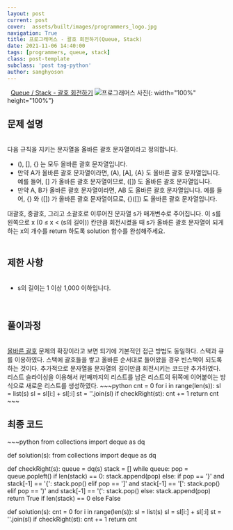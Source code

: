```yaml
---
layout: post
current: post
cover:  assets/built/images/programmers_logo.jpg
navigation: True
title: 프로그래머스 - 괄호 회전하기(Queue, Stack)
date: 2021-11-06 14:40:00
tags: [programmers, queue, stack]
class: post-template
subclass: 'post tag-python'
author: sanghyoson
---
```

<i class="fa fa-search">&nbsp;</i> 
<a href='https://programmers.co.kr/learn/courses/30/lessons/76502'> Queue / Stack - 괄호 회전하기</a>
![프로그래머스 사진](../assets/built/images/programmers_logo.jpg){: width="100%" height="100%"}

<h2>문제 설명</h2>
<br/>
다음 규칙을 지키는 문자열을 올바른 괄호 문자열이라고 정의합니다.
<ul class = 'data-contents'>
<li>(), [], {} 는 모두 올바른 괄호 문자열입니다.</li>
<li>만약 A가 올바른 괄호 문자열이라면, (A), [A], {A} 도 올바른 괄호 문자열입니다. 예를 들어, [] 가 올바른 괄호 문자열이므로, ([]) 도 올바른 괄호 문자열입니다.</li>
<li>만약 A, B가 올바른 괄호 문자열이라면, AB 도 올바른 괄호 문자열입니다. 예를 들어, {} 와 ([]) 가 올바른 괄호 문자열이므로, {}([]) 도 올바른 괄호 문자열입니다.</li>
</ul>
대괄호, 중괄호, 그리고 소괄호로 이루어진 문자열 s가 매개변수로 주어집니다. 이 s를 왼쪽으로 x (0 ≤ x < (s의 길이)) 칸만큼 회전시켰을 때 s가 올바른 괄호 문자열이 되게 하는 x의 개수를 return 하도록 solution 함수를 완성해주세요.
<br/>
<br/>

<h2>제한 사항</h2>
<ul class = 'data-contents'>
<br/>
<li>s의 길이는 1 이상 1,000 이하입니다.</li>
</ul>
<br/>

<!-- <h2>출력 형식</h2>
<ul class = 'data-contents'>
<br/>
<li>solution 함수에서는 로그 데이터 lines 배열에 대해 초당 최대 처리량을 리턴한다.</li>
</ul>
<br/> -->

<h2>풀이과정</h2>
<br/>
<a href='https://programmers.co.kr/learn/courses/30/lessons/12909'>올바른 괄호</a> 문제의 확장이라고 보면 되기에 기본적인 접근 방법도 동일하다. 스택과 큐를 이용하였다. 스택에 괄호들을 쌓고 올바른 순서대로 들어왔을 경우 빈스택이 되도록 하는 것이다. 추가적으로 문자열을 문자열의 길이만큼 회전시키는 코드만 추가하였다. 리스트 슬라이싱을 이용해서 i번째까지의 리스트를 남은 리스트의 뒤쪽에 이어붙이는 방식으로 새로운 리스트를 생성하였다.
~~~python
    cnt = 0
    for i in range(len(s)):
        sl = list(s)
        sl = sl[i:] + sl[:i]
        st = ''.join(sl)
        if checkRight(st):
            cnt += 1
    return cnt
~~~


<br/>


<h2>최종 코드</h2>
~~~python
from collections import deque as dq

def solution(s):
from collections import deque as dq

def checkRight(s):
    queue = dq(s)
    stack = []
    while queue:
        pop = queue.popleft()
        if len(stack) == 0:
            stack.append(pop)
        else:
            if pop == '}' and stack[-1] == '{':
                stack.pop()
            elif pop == ']' and stack[-1] == '[':
                stack.pop()
            elif pop == ')' and stack[-1] == '(':
                stack.pop()
            else:
                stack.append(pop)
    return True if len(stack) == 0 else False

def solution(s):
    cnt = 0
    for i in range(len(s)):
        sl = list(s)
        sl = sl[i:] + sl[:i]
        st = ''.join(sl)
        if checkRight(st):
            cnt += 1
    return cnt
~~~
